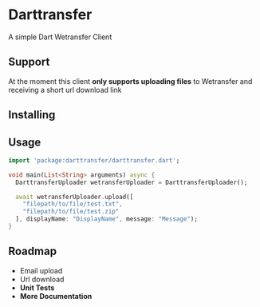 # Darttransfer
A simple Dart Wetransfer Client

## Support
At the moment this client **only supports uploading files** to Wetransfer and receiving a short url download link

## Installing

## Usage
```dart
import 'package:darttransfer/darttransfer.dart';

void main(List<String> arguments) async {
  DarttransferUploader wetransferUploader = DarttransferUploader();

  await wetransferUploader.upload([
    "filepath/to/file/test.txt",
    "filepath/to/file/test.zip"
  ], displayName: "DisplayName", message: "Message");
}
```

## Roadmap
- Email upload
- Url download
- **Unit Tests**
- **More Documentation**